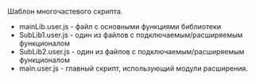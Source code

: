 
Шаблон многочастевого скрипта.
* mainLib.user.js - файл с основными функциями библиотеки
* SubLib1.user.js - один из файлов с подключаемым/расширяемым функционалом
* SubLib2.user.js - один из файлов с подключаемым/расширяемым функционалом
* main.user.js - главный скрипт, использующий модули расширения.
